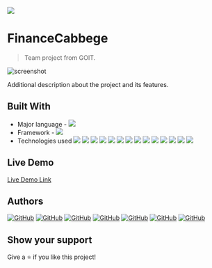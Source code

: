 ![](https://img.shields.io/badge/%D0%A1%D0%B5%D1%81%D1%82%D1%80%D0%B8%D0%BD%D1%81%D1%82%D0%B2%D0%BE%D0%9A%D0%BE%D0%B4%D0%B0-teal)

# FinanceCabbege

> Team project from GOIT.

![screenshot](../src/images/screenshot.png)

Additional description about the project and its features.

## Built With

- Major language - ![](https://img.shields.io/badge/JavaScript-teal)
- Framework - ![](https://img.shields.io/badge/React-teal)
- Technologies used ![](https://img.shields.io/badge/React-redux-teal)
  ![](https://img.shields.io/badge/axios-teal)
  ![](https://img.shields.io/badge/@reduxjs-toolkit-teal)
  ![](https://img.shields.io/badge/redux-persist-teal)
  ![](https://img.shields.io/badge/chart.js-teal)
  ![](https://img.shields.io/badge/react-router-dom-teal)
  ![](https://img.shields.io/badge/react-chartjs-2-teal)
  ![](https://img.shields.io/badge/chartjs-plugin-datalabels-teal)
  ![](https://img.shields.io/badge/react-datepicker-teal)
  ![](https://img.shields.io/badge/react-number-format-teal)
  ![](https://img.shields.io/badge/react-toastify-teal)
  ![](https://img.shields.io/badge/react-select-teal)
  ![](https://img.shields.io/badge/redux-logger-teal)
  ![](https://img.shields.io/badge/emotion-teal)

## Live Demo

[Live Demo Link](kapusta-group-6-project.netlify.app)

## Authors

<a href="https://github.com/Sima7777/group-6-project/graphs/contributors"></a>

<a align="center" href="https://github.com/veraivaniuk">![GitHub](https://img.shields.io/badge/-VeraIvaniuk-05122A?style=flat&logo=github)</a>
<a align="center" href="https://github.com/Ivanka1991">![GitHub](https://img.shields.io/badge/-IvankaBuravetska-05122A?style=flat&logo=github)</a>
<a align="center" href="https://github.com/AlexeyGrk">![GitHub](https://img.shields.io/badge/-AlexeyGrk-05122A?style=flat&logo=github)</a>
<a align="center" href="https://github.com/NataliiaChernieva">![GitHub](https://img.shields.io/badge/-NataliiaChernieva-05122A?style=flat&logo=github)</a>
<a align="center" href="https://github.com/Kateryna993">![GitHub](https://img.shields.io/badge/-KaterynaDem4enko-05122A?style=flat&logo=github)</a>
<a align="center" href="https://github.com/Sima7777">![GitHub](https://img.shields.io/badge/-AlecsandrSimakov-05122A?style=flat&logo=github)</a>
<a align="center" href="https://github.com/ichyryk">![GitHub](https://img.shields.io/badge/-IrynaChyryk-05122A?style=flat&logo=github)</a>

## Show your support

Give a ⭐️ if you like this project!
